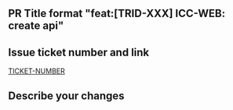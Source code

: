 ## PR Title format "feat:[TRID-XXX] ICC-WEB: create api"

## Issue ticket number and link
[TICKET-NUMBER](https://github.com/)

## Describe your changes